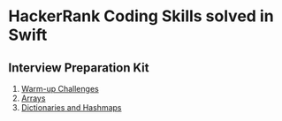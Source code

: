 # HackerRank Coding Skills solved in Swift 

## Interview Preparation Kit 
1. [Warm-up Challenges](https://www.hackerrank.com/interview/interview-preparation-kit/warmup/challenges)
2. [Arrays](https://www.hackerrank.com/interview/interview-preparation-kit/arrays/challenges)
3. [Dictionaries and Hashmaps](https://www.hackerrank.com/interview/interview-preparation-kit/dictionaries-hashmaps/challenges)
